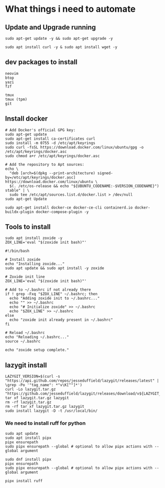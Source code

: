 # What things i need to automate


## Update and Upgrade running

``` Initially
sudo apt-get update -y && sudo apt-get upgrade -y
```

``` Install Curl & Wget for packages to download
sudo apt install curl -y & sudo apt install wget -y
```



## dev packages to install 
```
neovim
btop
yazi
fzf

tmux
tmux (tpm)
git
```


## Install docker


```
# Add Docker's official GPG key:
sudo apt-get update
sudo apt-get install ca-certificates curl
sudo install -m 0755 -d /etc/apt/keyrings
sudo curl -fsSL https://download.docker.com/linux/ubuntu/gpg -o /etc/apt/keyrings/docker.asc
sudo chmod a+r /etc/apt/keyrings/docker.asc

# Add the repository to Apt sources:
echo \
  "deb [arch=$(dpkg --print-architecture) signed-by=/etc/apt/keyrings/docker.asc] https://download.docker.com/linux/ubuntu \
  $(. /etc/os-release && echo "${UBUNTU_CODENAME:-$VERSION_CODENAME}") stable" | \
  sudo tee /etc/apt/sources.list.d/docker.list > /dev/null
sudo apt-get Update

sudo apt-get install docker-ce docker-ce-cli containerd.io docker-buildx-plugin docker-compose-plugin -y
```

## Tools to install
```
sudo apt install zoxide -y
ZOX_LINE='eval "$(zoxide init bash)"'

#!/bin/bash

# Install zoxide
echo "Installing zoxide..."
sudo apt update && sudo apt install -y zoxide

# Zoxide init line
ZOX_LINE='eval "$(zoxide init bash)"'

# Add to ~/.bashrc if not already there
if ! grep -Fxq "$ZOX_LINE" ~/.bashrc; then
  echo "Adding zoxide init to ~/.bashrc..."
  echo "" >> ~/.bashrc
  echo "# Initialize zoxide" >> ~/.bashrc
  echo "$ZOX_LINE" >> ~/.bashrc
else
  echo "zoxide init already present in ~/.bashrc"
fi

# Reload ~/.bashrc
echo "Reloading ~/.bashrc..."
source ~/.bashrc

echo "zoxide setup complete."

```


## lazygit install

``` Ubuntu before 25 version
LAZYGIT_VERSION=$(curl -s "https://api.github.com/repos/jesseduffield/lazygit/releases/latest" | \grep -Po '"tag_name": *"v\K[^"]*')
curl -Lo lazygit.tar.gz "https://github.com/jesseduffield/lazygit/releases/download/v${LAZYGIT_VERSION}/lazygit_${LAZYGIT_VERSION}_Linux_x86_64.tar.gz"
tar xf lazygit.tar.gz lazygit
rm -rf lazygit.tar.gz 
rm -rf tar xf lazygit.tar.gz lazygit
sudo install lazygit -D -t /usr/local/bin/
```

### We need to install ruff for python

``` ubuntu installation guide
sudo apt update
sudo apt install pipx
pipx ensurepath
sudo pipx ensurepath --global # optional to allow pipx actions with --global argument
```

``` fedora installation guide
sudo dnf install pipx
pipx ensurepath
sudo pipx ensurepath --global # optional to allow pipx actions with --global argument
```


``` Install ruff itself.
pipx install ruff
```



